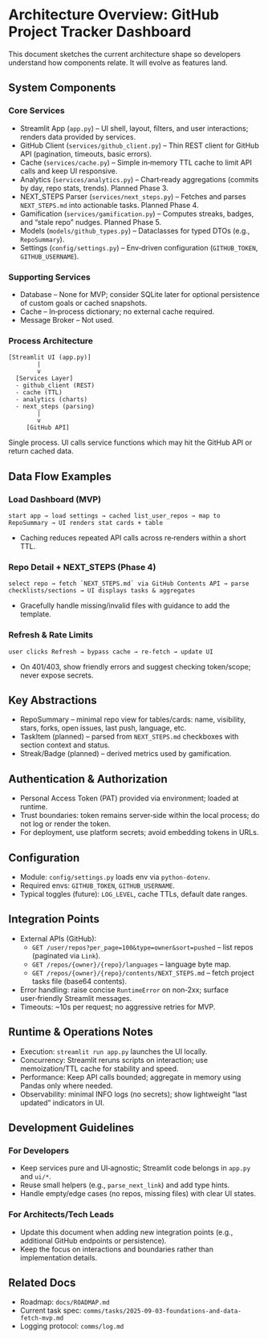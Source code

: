 # Architecture Overview: GitHub Project Tracker Dashboard

This document sketches the current architecture shape so developers understand how components relate. It will evolve as features land.

## System Components

### Core Services
- Streamlit App (`app.py`) – UI shell, layout, filters, and user interactions; renders data provided by services.
- GitHub Client (`services/github_client.py`) – Thin REST client for GitHub API (pagination, timeouts, basic errors).
- Cache (`services/cache.py`) – Simple in‑memory TTL cache to limit API calls and keep UI responsive.
- Analytics (`services/analytics.py`) – Chart‑ready aggregations (commits by day, repo stats, trends). Planned Phase 3.
- NEXT_STEPS Parser (`services/next_steps.py`) – Fetches and parses `NEXT_STEPS.md` into actionable tasks. Planned Phase 4.
- Gamification (`services/gamification.py`) – Computes streaks, badges, and “stale repo” nudges. Planned Phase 5.
- Models (`models/github_types.py`) – Dataclasses for typed DTOs (e.g., `RepoSummary`).
- Settings (`config/settings.py`) – Env‑driven configuration (`GITHUB_TOKEN`, `GITHUB_USERNAME`).

### Supporting Services
- Database – None for MVP; consider SQLite later for optional persistence of custom goals or cached snapshots.
- Cache – In‑process dictionary; no external cache required.
- Message Broker – Not used.

### Process Architecture
```
[Streamlit UI (app.py)]
        |
        v
  [Services Layer]
  - github_client (REST)
  - cache (TTL)
  - analytics (charts)
  - next_steps (parsing)
        |
        v
     [GitHub API]
```
Single process. UI calls service functions which may hit the GitHub API or return cached data.

## Data Flow Examples

### Load Dashboard (MVP)
```
start app → load settings → cached list_user_repos → map to RepoSummary → UI renders stat cards + table
```
- Caching reduces repeated API calls across re‑renders within a short TTL.

### Repo Detail + NEXT_STEPS (Phase 4)
```
select repo → fetch `NEXT_STEPS.md` via GitHub Contents API → parse checklists/sections → UI displays tasks & aggregates
```
- Gracefully handle missing/invalid files with guidance to add the template.

### Refresh & Rate Limits
```
user clicks Refresh → bypass cache → re‑fetch → update UI
```
- On 401/403, show friendly errors and suggest checking token/scope; never expose secrets.

## Key Abstractions

- RepoSummary – minimal repo view for tables/cards: name, visibility, stars, forks, open issues, last push, language, etc.
- TaskItem (planned) – parsed from `NEXT_STEPS.md` checkboxes with section context and status.
- Streak/Badge (planned) – derived metrics used by gamification.

## Authentication & Authorization

- Personal Access Token (PAT) provided via environment; loaded at runtime.
- Trust boundaries: token remains server‑side within the local process; do not log or render the token.
- For deployment, use platform secrets; avoid embedding tokens in URLs.

## Configuration

- Module: `config/settings.py` loads env via `python-dotenv`.
- Required envs: `GITHUB_TOKEN`, `GITHUB_USERNAME`.
- Typical toggles (future): `LOG_LEVEL`, cache TTLs, default date ranges.

## Integration Points

- External APIs (GitHub):
  - `GET /user/repos?per_page=100&type=owner&sort=pushed` – list repos (paginated via `Link`).
  - `GET /repos/{owner}/{repo}/languages` – language byte map.
  - `GET /repos/{owner}/{repo}/contents/NEXT_STEPS.md` – fetch project tasks file (base64 contents).
- Error handling: raise concise `RuntimeError` on non‑2xx; surface user‑friendly Streamlit messages.
- Timeouts: ~10s per request; no aggressive retries for MVP.

## Runtime & Operations Notes

- Execution: `streamlit run app.py` launches the UI locally.
- Concurrency: Streamlit reruns scripts on interaction; use memoization/TTL cache for stability and speed.
- Performance: Keep API calls bounded; aggregate in memory using Pandas only where needed.
- Observability: minimal INFO logs (no secrets); show lightweight “last updated” indicators in UI.

## Development Guidelines

### For Developers
- Keep services pure and UI‑agnostic; Streamlit code belongs in `app.py` and `ui/*`.
- Reuse small helpers (e.g., `parse_next_link`) and add type hints.
- Handle empty/edge cases (no repos, missing files) with clear UI states.

### For Architects/Tech Leads
- Update this document when adding new integration points (e.g., additional GitHub endpoints or persistence).
- Keep the focus on interactions and boundaries rather than implementation details.

## Related Docs

- Roadmap: `docs/ROADMAP.md`
- Current task spec: `comms/tasks/2025-09-03-foundations-and-data-fetch-mvp.md`
- Logging protocol: `comms/log.md`

